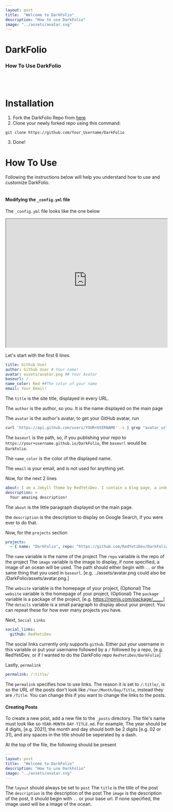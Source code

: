 ```yaml
---
layout: post
title:  "Welcome to DarkFolio"
description: "How to use DarkFolio"
image: "../assets/avatar.svg"
---
```


# DarkFolio
### How To Use DarkFolio
<br><br>
# Installation
1. Fork the DarkFolio Repo from [here](https://github.com/redyetidev/DarkFolio)
2. Clone your newly forked repo using this command:
```
git clone https://github.com/Your_Username/DarkFolio
```
3. Done!

# How To Use
Following the instructions below will help you understand how to use and customize DarkFolio.
<br><br>
#### Modifying the `_config.yml` file
The `_config.yml` file looks like the one below
<iframe src="https://raw.githubusercontent.com/RedYetiDev/DarkFolio/main/_config.yml" width="100%" height="400"></iframe>

Let's start with the first 6 lines.
```yaml
title: Github User
author: Github User # Your name!
avatar: assets/avatar.png ## Your Avatar
baseurl: /
name_color: Red ##The color of your name
email: Your Email!
```
The `title` is the site title, displayed in every URL.

The `author` is the author, so you. It is the name displayed on the main page

The `avatar` is the author's avatar, to get your GitHub avatar, run
```bash
curl 'https://api.github.com/users/YOUR+USERNAME' -s | grep "avatar_url" | sed 's/"avatar_url": "//' | sed 's/",//'
```

The `baseurl` is the path, so, if you publishing your repo to `https://your+username.github.io/DarkFolio`, the `baseurl` would be `DarkFolio`.

The `name_color` is the color of the displayed name.

The `email` is your email, and is not used for anything yet.

Now, for the next 2 lines
```yaml
about: I am a Jekyll Theme by RedYetiDev. I contain a blog page, a index page, and a project page.
description: >
  Your amazing description!
```

The `about` is the little paragraph displayed on the main page.

the `description` is the description to display on Google Search, if you were ever to do that.

Now, for the `projects` section
```yaml
projects:
  - { name: "DarkFolio", repo: "https://github.com/RedYetiDev/DarkFolio", image: "../assets/DarkFolio.svg", website: "https://redyetidev.github.io/DarkFolio", package:"", details: I am a Jekyll Theme by RedYetiDev. I contain a blog page, a index page, and a project page." }
```
The `name` variable is the name of the project
The `repo` variable is the repo of the project
The `image` variable is the image to display, if none specified, a image of an ocean will be used. The path should either begin with `..` or the same thing that you used in `baseurl`. [e.g. ../assets/avatar.png could also be /DarkFolio/assets/avatar.png.]

The `website` variable is the homepage of your project, (Optional)
The `website` variable is the homepage of your project, (Optional)
The `package` variable is a package of the project, [e.g. https://npmjs.com/package/_____]
The `details` variable is a small paragraph to display about your project.
You can repeat these for how ever many projects you have.


Next, `Social Links`

```yaml
social_links:
  github: RedYetiDev
```
The social links currently only supports `github`. Either put your username in this variable or put your username followed by a `/` followed by a repo, [e.g. RedYetiDev, or if I wanted to do the DarkFolio repo `RedYetiDev/DarkFolio`]

Lastly, `permalink`
```yaml
permalink: /:title/
```
The `permalink` specifies how to use links. The reason it is set to `/:title/`, is so the URL of the posts don't look like `/Year/Month/Day/Title`, instead they are `/Title`.
You can change this if you want to change the links to the posts.

#### Creating Posts
To create a new post, add a new file to the `_posts` directory.
The file's name must look like so `YEAR-MONTH-DAY-TITLE.md`.
For example, The year should be 4 digits, [e.g. 2021], the month and day should both be 2 digits [e.g. 02 or 31], and any spaces in the title should be seperated by a dash.

At the top of the file, the following should be present
```yaml
---
layout: post
title:  "Welcome to DarkFolio"
description: "How to use DarkFolio"
image: "../assets/avatar.svg"
---
```
The `layout` should always be set to `post`
The `title` is the title of the post
The `description` is the description of the post
The `image` is the description of the post, it should begin with `..` or your base url. If none specified, the image used will be a image of the ocean.
